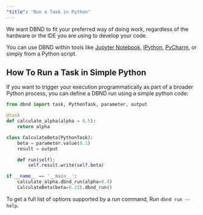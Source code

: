 ```yaml
---
"title": "Run a Task in Python"
---
```

We want DBND to fit your preferred way of doing work, regardless of the hardware or the IDE you are using to develop your code.

You can use DBND within tools like [Jupyter Notebook](https://jupyter.org), [IPython](https://ipython.org), [PyCharm](https://www.jetbrains.com/pycharm/), or simply from a Python script.

## How To Run a Task in Simple Python

If you want to trigger your execution programmatically as part of a broader Python process, you can define a DBND run using a simple python code:
```python
from dbnd import task, PythonTask, parameter, output

@task
def calculate_alpha(alpha = 0.5):
    return alpha

class CalculateBeta(PythonTask):
    beta = parameter.value(0.1)
    result = output

    def run(self):
        self.result.write(self.beta)

if __name__ == '__main__':
    calculate_alpha.dbnd_run(alpha=0.4)
    CalculateBeta(beta=0.15).dbnd_run()
```

To get a full list of options supported by a *run* command, Run `dbnd run --help`.
